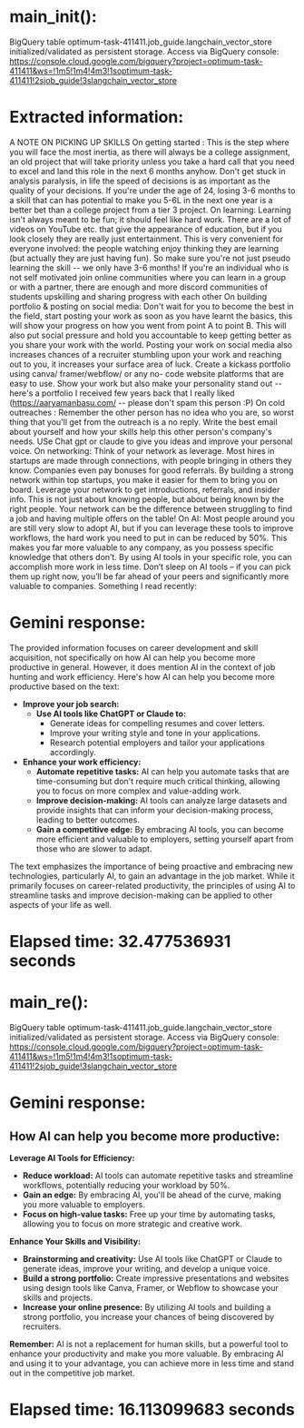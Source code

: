 



# main_init():

BigQuery table optimum-task-411411.job_guide.langchain_vector_store initialized/validated as persistent storage. Access via BigQuery console:
 https://console.cloud.google.com/bigquery?project=optimum-task-411411&ws=!1m5!1m4!4m3!1soptimum-task-411411!2sjob_guide!3slangchain_vector_store




# Extracted information:

A NOTE ON PICKING UP SKILLS On getting started : This is the step where you will face the most inertia, as there will always be a college assignment, an old project that will take priority unless you take a hard call that you need to excel and land this role in the next 6 months anyhow. Don't get stuck in analysis paralysis, in life the speed of decisions is as important as the quality of your decisions. If you're under the age of 24, losing 3-6 months to a skill that can has potential to make you 5-6L in the next one year is a better bet than a college project from a tier 3 project. On learning:  Learning isn't always meant to be fun; it should feel like hard work. There are a lot of videos on YouTube etc. that give the appearance of education, but if you look closely they are really just entertainment. This is very convenient for everyone involved: the people watching enjoy thinking they are learning (but actually they are just having fun). So make sure you're not just pseudo learning the skill -- we only have 3-6 months! If you're an individual who is not self motivated join online communities where you can learn in a group or with a partner, there are enough and more discord communities of students upskilling and sharing progress with each other On building portfolio & posting on social media: Don't wait for you to become the best in the field, start posting your work as soon as you have learnt the basics, this will show your progress on how you went from point A to point B. This will also put social pressure and hold you accountable to keep getting better as you share your work with the world. Posting your work on social media also increases chances of a recruiter stumbling upon your work and reaching out to you, it increases your surface area of luck. Create a kickass portfolio using canva/ framer/webflow/ or any no- code website platforms that are easy to use. Show your work but also make your personality stand out -- here's a portfolio I received few years back that I really liked (https://aaryamanbasu.com/ -- please don't spam this person :P) On  cold outreaches :  Remember the other person has no idea who you are, so worst thing that you'll get from the outreach is a no reply. Write the best email about yourself and how your skills help this other person's company's needs. USe Chat gpt or claude to give you ideas and improve your personal voice. On networking:  Think of your network as leverage. Most hires in startups are made through connections, with people bringing in others they know. Companies even pay bonuses for good referrals. By building a strong network within top startups, you make it easier for them to bring you on board. Leverage your network to get introductions, referrals, and insider info. This is not just about knowing people, but about being known by the right people. Your network can be the difference between struggling to find a job and having multiple offers on the table! On AI:  Most people around you are still very slow to adopt AI, but if you can leverage these tools to improve workflows, the hard work you need to put in can be reduced by 50%. This makes you far more valuable to any company, as you possess specific knowledge that others don’t. By using AI tools in your specific role, you can accomplish more work in less time. Don’t sleep on AI tools – if you can pick them up right now, you’ll be far ahead of your peers and significantly more valuable to companies.
Something I read recently:




# Gemini response:

The provided information focuses on career development and skill acquisition, not specifically on how AI can help you become more productive in general. However, it does mention AI in the context of job hunting and work efficiency. Here's how AI can help you become more productive based on the text:

* **Improve your job search:**
    * **Use AI tools like ChatGPT or Claude to:**
        * Generate ideas for compelling resumes and cover letters.
        * Improve your writing style and tone in your applications.
        * Research potential employers and tailor your applications accordingly.
* **Enhance your work efficiency:**
    * **Automate repetitive tasks:** AI can help you automate tasks that are time-consuming but don't require much critical thinking, allowing you to focus on more complex and value-adding work.
    * **Improve decision-making:** AI tools can analyze large datasets and provide insights that can inform your decision-making process, leading to better outcomes.
    * **Gain a competitive edge:** By embracing AI tools, you can become more efficient and valuable to employers, setting yourself apart from those who are slower to adapt.

The text emphasizes the importance of being proactive and embracing new technologies, particularly AI, to gain an advantage in the job market. While it primarily focuses on career-related productivity, the principles of using AI to streamline tasks and improve decision-making can be applied to other aspects of your life as well. 





# Elapsed time: 32.477536931 seconds




# main_re():

BigQuery table optimum-task-411411.job_guide.langchain_vector_store initialized/validated as persistent storage. Access via BigQuery console:
 https://console.cloud.google.com/bigquery?project=optimum-task-411411&ws=!1m5!1m4!4m3!1soptimum-task-411411!2sjob_guide!3slangchain_vector_store




# Gemini response:

## How AI can help you become more productive:

**Leverage AI Tools for Efficiency:**

* **Reduce workload:** AI tools can automate repetitive tasks and streamline workflows, potentially reducing your workload by 50%.
* **Gain an edge:**  By embracing AI, you'll be ahead of the curve, making you more valuable to employers. 
* **Focus on high-value tasks:**  Free up your time by automating tasks, allowing you to focus on more strategic and creative work.

**Enhance Your Skills and Visibility:**

* **Brainstorming and creativity:** Use AI tools like ChatGPT or Claude to generate ideas, improve your writing, and develop a unique voice. 
* **Build a strong portfolio:**  Create impressive presentations and websites using design tools like Canva, Framer, or Webflow to showcase your skills and projects.
* **Increase your online presence:**  By utilizing AI tools and building a strong portfolio, you increase your chances of being discovered by recruiters. 

**Remember:**  AI is not a replacement for human skills, but a powerful tool to enhance your productivity and make you more valuable.  By embracing AI and using it to your advantage, you can achieve more in less time and stand out in the competitive job market. 





# Elapsed time: 16.113099683 seconds
